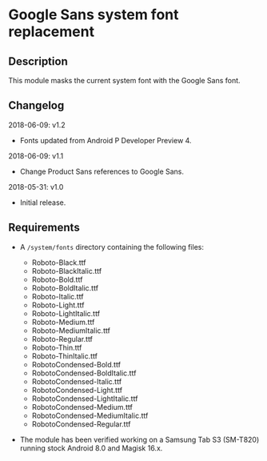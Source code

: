 # **Google Sans system font replacement**

## Description

This module masks the current system font with the Google Sans font.

## Changelog

2018-06-09: v1.2

- Fonts updated from Android P Developer Preview 4.

2018-06-09: v1.1

- Change Product Sans references to Google Sans.

2018-05-31: v1.0

- Initial release.

## Requirements
- A `/system/fonts` directory containing the following files:

  - Roboto-Black.ttf
  - Roboto-BlackItalic.ttf
  - Roboto-Bold.ttf
  - Roboto-BoldItalic.ttf
  - Roboto-Italic.ttf
  - Roboto-Light.ttf
  - Roboto-LightItalic.ttf
  - Roboto-Medium.ttf
  - Roboto-MediumItalic.ttf
  - Roboto-Regular.ttf
  - Roboto-Thin.ttf
  - Roboto-ThinItalic.ttf
  - RobotoCondensed-Bold.ttf
  - RobotoCondensed-BoldItalic.ttf
  - RobotoCondensed-Italic.ttf
  - RobotoCondensed-Light.ttf
  - RobotoCondensed-LightItalic.ttf
  - RobotoCondensed-Medium.ttf
  - RobotoCondensed-MediumItalic.ttf
  - RobotoCondensed-Regular.ttf

- The module has been verified working on a Samsung Tab S3 (SM-T820) running stock Android 8.0 and Magisk 16.x.

